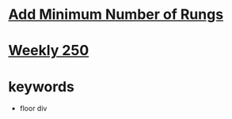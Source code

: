 # [Add Minimum Number of Rungs](https://leetcode.com/problems/add-minimum-number-of-rungs/)


# [Weekly 250](https://leetcode.com/contest/weekly-contest-250)


# keywords
- floor div
